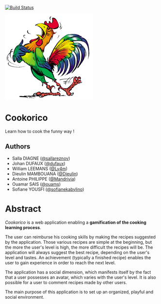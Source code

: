 [![Build Status](https://travis-ci.org/Cookorico/Cookorico.svg)](https://travis-ci.org/Cookorico)

![LOGO](src/main/resources/static/img/profile.gif)

# Cookorico
Learn how to cook the funny way !

## Authors
* Salla DIAGNE ([@sallareznov](https://github.com/sallareznov))
* Johan DUFAUX ([@dufaux](https://github.com/dufaux))
* William LEEMANS ([@Ly4m](https://github.com/Ly4m))
* Dieulin MAMBOUANA ([@Dieulin](https://github.com/Dieulin))
* Antoine PHILIPPE ([@Mandrivia](https://github.com/Mandrivia))
* Ouamar SAIS ([@ouams](https://github.com/ouams))
* Sofiane YOUSFI ([@sofianekabylino](https://github.com/sofianekabylino))

# Abstract
*Cookorico* is a web application enabling a **gamification of the cooking learning process**.

The user can reimburse his cooking skills by making the recipes suggested by the application. Those various recipes are simple at the beginning, but the more the user's level is high, the more difficult the recipes will be. The application will always suggest the best recipe, depending on the user's level and tastes. An achievement (typically a finished recipe) enables the user to gain experience in order to reach the next level.

The application has a social dimension, which manifests itself by the fact that a user possesses an avatar, which varies with the user's level. It is also possible for a user to comment recipes made by other users.

The main purpose of this application is to set up an organized, playful and social environment.
